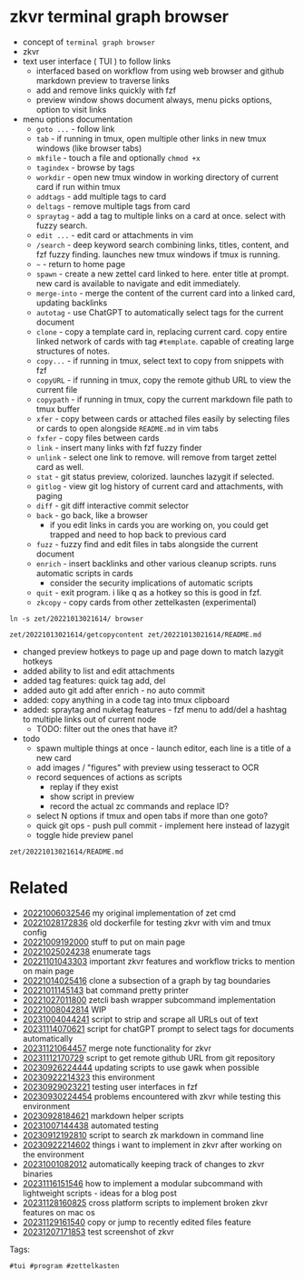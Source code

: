 # zkvr terminal graph browser

- concept of `terminal graph browser`
- zkvr
- text user interface ( TUI ) to follow links
  - interfaced based on workflow from using web browser and github markdown preview to traverse links
  - add and remove links quickly with fzf
  - preview window shows document always, menu picks options, option to visit links
- menu options documentation
  - `goto ...`    - follow link
  - `tab`         - if running in tmux, open multiple other links in new tmux windows (like browser tabs)
  - `mkfile`      - touch a file and optionally `chmod +x`
  - `tagindex`    - browse by tags
  - `workdir`     - open new tmux window in working directory of current card if run within tmux
  - `addtags`     - add multiple tags to card
  - `deltags`     - remove multiple tags from card
  - `spraytag`    - add a tag to multiple links on a card at once. select with fuzzy search.
  - `edit ...`    - edit card or attachments in vim
  - `/search`     - deep keyword search combining links, titles, content, and fzf fuzzy finding. launches new tmux windows if tmux is running.
  - `~`           - return to home page
  - `spawn`       - create a new zettel card linked to here. enter title at prompt. new card is available to navigate and edit immediately.
  - `merge-into`  - merge the content of the current card into a linked card, updating backlinks
  - `autotag`     - use ChatGPT to automatically select tags for the current document
  - `clone`       - copy a template card in, replacing current card. copy entire linked network of cards with tag `#template`. capable of creating large structures of notes.
  - `copy...`     - if running in tmux, select text to copy from snippets with fzf
  - `copyURL`     - if running in tmux, copy the remote github URL to view the current file
  - `copypath`    - if running in tmux, copy the current markdown file path to tmux buffer
  - `xfer`        - copy between cards or attached files easily by selecting files or cards to open alongside `README.md` in vim tabs
  - `fxfer`       - copy files between cards
  - `link`        - insert many links with fzf fuzzy finder
  - `unlink`      - select one link to remove. will remove from target zettel card as well.
  - `stat`        - git status preview, colorized. launches lazygit if selected.
  - `gitlog`      - view git log history of current card and attachments, with paging
  - `diff`        - git diff interactive commit selector
  - `back`        - go back, like a browser
    - if you edit links in cards you are working on, you could get trapped and need to hop back to previous card
  - `fuzz`        - fuzzy find and edit files in tabs alongside the current document
  - `enrich`      - insert backlinks and other various cleanup scripts. runs automatic scripts in cards
    - consider the security implications of automatic scripts
  - `quit`        - exit program. i like q as a hotkey so this is good in fzf.
  - `zkcopy`      - copy cards from other zettelkasten (experimental)

```
ln -s zet/20221013021614/ browser

zet/20221013021614/getcopycontent zet/20221013021614/README.md

```

- changed preview hotkeys to page up and page down to match lazygit hotkeys
- added ability to list and edit attachments
- added tag features: quick tag add, del
- added auto git add after enrich - no auto commit
- added: copy anything in a code tag into tmux clipboard
- added: spraytag and nuketag features - fzf menu to add/del a hashtag to multiple links out of current node
  - TODO: filter out the ones that have it?
- todo
  - spawn multiple things at once - launch editor, each line is a title of a new card
  - add images / "figures" with preview using tesseract to OCR
  - record sequences of actions as scripts
    - replay if they exist
    - show script in preview
    - record the actual zc commands and replace ID?
  - select N options if tmux and open tabs if more than one goto?
  - quick git ops - push pull commit - implement here instead of lazygit
  - toggle hide preview panel

` zet/20221013021614/README.md `

# Related

- [20221006032546](/zet/20221006032546/README.md) my original implementation of zet cmd
- [20221028172836](/zet/20221028172836/README.md) old dockerfile for testing zkvr with vim and tmux config
- [20221009192000](/zet/20221009192000/README.md) stuff to put on main page
- [20221025024238](/zet/20221025024238/README.md) enumerate tags
- [20221101043303](/zet/20221101043303/README.md) important zkvr features and workflow tricks to mention on main page
- [20221014025416](/zet/20221014025416/README.md) clone a subsection of a graph by tag boundaries
- [20221011145143](/zet/20221011145143/README.md) bat command pretty printer
- [20221027011800](/zet/20221027011800/README.md) zetcli bash wrapper subcommand implementation
- [20221008042814](/zet/20221008042814/README.md) WIP
- [20231004044241](/zet/20231004044241/README.md) script to strip and scrape all URLs out of text
- [20231114070621](/zet/20231114070621/README.md) script for chatGPT prompt to select tags for documents automatically
- [20231121064457](/zet/20231121064457/README.md) merge note functionality for zkvr
- [20231112170729](/zet/20231112170729/README.md) script to get remote github URL from git repository
- [20230926224444](/zet/20230926224444/README.md) updating scripts to use gawk when possible
- [20230922214323](/zet/20230922214323/README.md) this environment
- [20230929023221](/zet/20230929023221/README.md) testing user interfaces in fzf
- [20230930224454](/zet/20230930224454/README.md) problems encountered with zkvr while testing this environment
- [20230928184621](/zet/20230928184621/README.md) markdown helper scripts
- [20231007144438](/zet/20231007144438/README.md) automated testing
- [20230912192810](/zet/20230912192810/README.md) script to search zk markdown in command line
- [20230922214602](/zet/20230922214602/README.md) things i want to implement in zkvr after working on the environment
- [20231001082012](/zet/20231001082012/README.md) automatically keeping track of changes to zkvr binaries
- [20231116151546](/zet/20231116151546/README.md) how to implement a modular subcommand with lightweight scripts - ideas for a blog post
- [20231128160825](/zet/20231128160825/README.md) cross platform scripts to implement broken zkvr features on mac os
- [20231129161540](/zet/20231129161540/README.md) copy or jump to recently edited files feature
- [20231207171853](/zet/20231207171853/README.md) test screenshot of zkvr

Tags:

    #tui #program #zettelkasten
